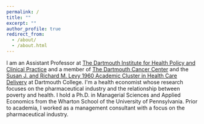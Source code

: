 ```yaml
---
permalink: /
title: ""
excerpt: ""
author_profile: true
redirect_from: 
  - /about/
  - /about.html
---
```


I am an Assistant Professor at [ The Dartmouth Institute for Health Policy and Clinical Practice](https://geiselmed.dartmouth.edu/tdi/) and a member of [The Dartmouth Cancer Center](https://cancer.dartmouth.edu/) and the [Susan J. and Richard M. Levy 1960 Academic Cluster in Health Care Delivery](https://provost.dartmouth.edu/initiatives/academic-clusters)  at Dartmouth College. I'm a health economist whose research focuses on the pharmaceutical industry and the relationship between poverty and health. I hold a Ph.D. in Managerial Sciences and Applied Economics from the Wharton School of the University of Pennsylvania. Prior to academia, I worked as a management consultant with a focus on the pharmaceutical industry. 



